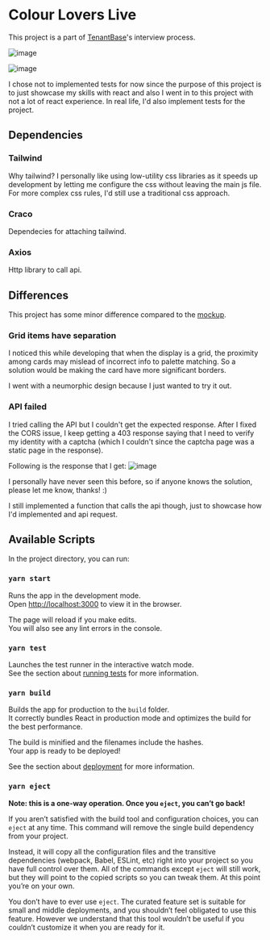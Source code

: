 # Colour Lovers Live

This project is a part of [TenantBase](https://cors-anywhere.herokuapp.com/)'s interview process.

![image](https://user-images.githubusercontent.com/35509768/123183044-8985a080-d445-11eb-87aa-508f70113522.png)

![image](https://user-images.githubusercontent.com/35509768/123183067-94d8cc00-d445-11eb-9e8c-5d9b9c0fd34e.png)

I chose not to implemented tests for now since the purpose of this project is to just showcase my skills with react and also I went in to this project with not a lot of react experience. In real life, I'd also implement tests for the project.

## Dependencies

### Tailwind

Why tailwind? I personally like using low-utility css libraries as it speeds up development by letting me configure the css without leaving the main js file. For more complex css rules, I'd still use a traditional css approach.

### Craco

Dependecies for attaching tailwind.

### Axios

Http library to call api.

## Differences

This project has some minor difference compared to the [mockup](https://github.com/TenantBase/hiring-frontend-challenge/tree/master/mockups).

### Grid items have separation

I noticed this while developing that when the display is a grid, the proximity among cards may mislead of incorrect info to palette matching. So a solution would be making the card have more significant borders.

I went with a neumorphic design because I just wanted to try it out.

### API failed

I tried calling the API but I couldn't get the expected response. After I fixed the CORS issue, I keep getting a 403 response saying that I need to verify my identity with a captcha (which I couldn't since the captcha page was a static page in the response).

Following is the response that I get:
![image](https://user-images.githubusercontent.com/35509768/123182993-6ce96880-d445-11eb-9a50-9385c51e39f0.png)

I personally have never seen this before, so if anyone knows the solution, please let me know, thanks! :)

I still implemented a function that calls the api though, just to showcase how I'd implemented and api request.

## Available Scripts

In the project directory, you can run:

### `yarn start`

Runs the app in the development mode.\
Open [http://localhost:3000](http://localhost:3000) to view it in the browser.

The page will reload if you make edits.\
You will also see any lint errors in the console.

### `yarn test`

Launches the test runner in the interactive watch mode.\
See the section about [running tests](https://facebook.github.io/create-react-app/docs/running-tests) for more information.

### `yarn build`

Builds the app for production to the `build` folder.\
It correctly bundles React in production mode and optimizes the build for the best performance.

The build is minified and the filenames include the hashes.\
Your app is ready to be deployed!

See the section about [deployment](https://facebook.github.io/create-react-app/docs/deployment) for more information.

### `yarn eject`

**Note: this is a one-way operation. Once you `eject`, you can’t go back!**

If you aren’t satisfied with the build tool and configuration choices, you can `eject` at any time. This command will remove the single build dependency from your project.

Instead, it will copy all the configuration files and the transitive dependencies (webpack, Babel, ESLint, etc) right into your project so you have full control over them. All of the commands except `eject` will still work, but they will point to the copied scripts so you can tweak them. At this point you’re on your own.

You don’t have to ever use `eject`. The curated feature set is suitable for small and middle deployments, and you shouldn’t feel obligated to use this feature. However we understand that this tool wouldn’t be useful if you couldn’t customize it when you are ready for it.
